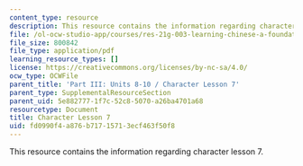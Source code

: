 ```yaml
---
content_type: resource
description: This resource contains the information regarding character lesson 7.
file: /ol-ocw-studio-app/courses/res-21g-003-learning-chinese-a-foundation-course-in-mandarin-spring-2011/fd0990f4a876b71715713ecf463f50f8_MITRES_21G_003S11_char07.pdf
file_size: 800842
file_type: application/pdf
learning_resource_types: []
license: https://creativecommons.org/licenses/by-nc-sa/4.0/
ocw_type: OCWFile
parent_title: 'Part III: Units 8-10 / Character Lesson 7'
parent_type: SupplementalResourceSection
parent_uid: 5e882777-1f7c-52c8-5070-a26ba4701a68
resourcetype: Document
title: Character Lesson 7
uid: fd0990f4-a876-b717-1571-3ecf463f50f8
---
```

This resource contains the information regarding character lesson 7.